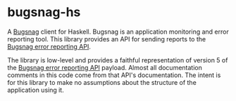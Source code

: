 # bugsnag-hs

A [Bugsnag][] client for Haskell. Bugsnag is an application monitoring and error reporting tool. This library provides an API for sending reports to the [Bugsnag error reporting API][].

The library is low-level and provides a faithful representation of version 5 of the [Bugsnag error reporting API][] payload. Almost all documentation comments in this code come from that API's documentation. The intent is for this library to make no assumptions about the structure of the application using it.

[bugsnag]: https://www.bugsnag.com/
[bugsnag error reporting api]: https://bugsnagerrorreportingapi.docs.apiary.io/#reference
